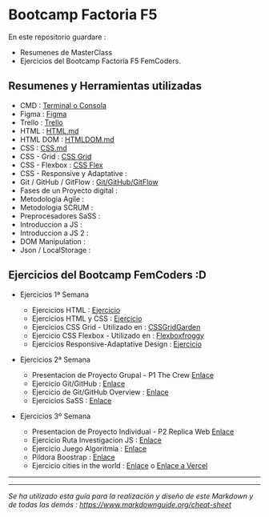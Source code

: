 # Bootcamp Factoria F5

En este repositorio guardare : 
- Resumenes de MasterClass
- Ejercicios del Bootcamp Factoría F5 FemCoders.

## Resumenes y Herramientas utilizadas

- CMD : [Terminal o Consola](./Teoria/Terminal.md)
- Figma : [Figma](./Teoria/Figma.md)
- Trello : [Trello](./Teoria/Trello.md)
- HTML : [HTML.md](./Teoria/HTML.md)
- HTML DOM : [HTMLDOM.md](./Teoria/HTMLDOM.md)
- CSS : [CSS.md](./Teoria/CSS.md)
- CSS - Grid : [CSS Grid](./Teoria/CSS-GRID.md)
- CSS - Flexbox : [CSS Flex](./Teoria/CSS-FLEX.md)
- CSS - Responsive y Adaptative :
- Git / GitHub / GitFlow : [Git/GitHub/GitFlow](./Teoria/Git-GitHub-Flow.md)
- Fases de un Proyecto digital :
- Metodologia Agile :
- Metodologia SCRUM : 
- Preprocesadores SaSS : 
- Introduccion a JS : 
- Introduccion a JS 2 :
- DOM Manipulation : 
- Json / LocalStorage : 


## Ejercicios del Bootcamp FemCoders :D

- Ejercicios 1ª Semana
    - Ejercicios HTML : [Ejercicio](./HTML%20y%20CSS/Ejercicios%20HTML-CSS/2-Ejercicio%20HTML%20babysteps/ejercicio2.md)
    - Ejercicios HTML y CSS : [Ejercicio](./HTML%20y%20CSS/Ejercicios%20HTML-CSS/3-Ejercicio%20HTML%20y%20CSS3/ejercicio3.md)
    - Ejercicios CSS Grid - Utilizado en : [CSSGridGarden](https://cssgridgarden.com/#es)
    - Ejercicio CSS Flexbox - Utilizado en : [Flexboxfroggy](https://flexboxfroggy.com/#es)
    - Ejercicios Responsive-Adaptative Design : [Ejercicio](https://github.com/DevDesiree/F5-FemCoders/blob/0ef1ab798ab67baf88774c26ae1b35bdff255796/HTML%20y%20CSS/Ejercicios%20HTML-CSS/3-Ejercicio%20HTML%20y%20CSS3/Ejercicio1/styles.css#L53)

- Ejercicios 2ª Semana

    - Presentacion de Proyecto Grupal - P1 The Crew [Enlace](https://github.com/DevDesiree/P1-LasIdealistas)
    - Ejercicio Git/GitHub : [Enlace](https://github.com/DevDesiree)
    - Ejercicio de Git/GitHub Overview : [Enlace](https://github.com/DevDesiree/DevDesiree/blob/main/README.md)
    - Ejercicios SaSS : [Enlace](./EjerciciosF5/SaSS/sass-class-intro/)
    

- Ejercicios 3º Semana

    - Presentacion de Proyecto Individual - P2 Replica Web [Enlace](https://github.com/DevDesiree/P2-ReplicaWeb)
    - Ejercicio Ruta Investigacion JS : [Enlace](./EjerciciosF5/JS%20(JavaScript)/investigacion-js.md)
    - Ejercicio Juego Algoritmia : [Enlace](https://blockly.games/maze)
    - Pildora Boostrap : [Enlace](./Pildora/Bootstrap/)
    - Ejercicio cities in the world : [Enlace](./EjerciciosF5/Cities-in-the-world/) o [Enlace a Vercel]()



---
---



*Se ha utilizado esta guía para la realización y diseño de este Markdown y de todas las demás : https://www.markdownguide.org/cheat-sheet*
